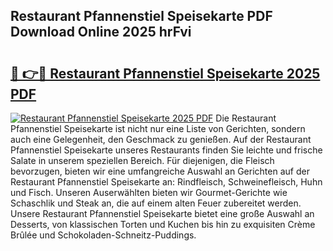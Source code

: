 ## Restaurant Pfannenstiel Speisekarte PDF Download Online 2025 hrFvi

# <h2><a href="http://gc97eoo.nevu.top/?p=Restaurant+Pfannenstiel+Speisekarte">🔗 👉🔴 Restaurant Pfannenstiel Speisekarte 2025 PDF</a></h2>

[![Restaurant Pfannenstiel Speisekarte 2025 PDF](https://i.imgur.com/dBaPXMq.png)](http://gc97eoo.nevu.top/?p=Restaurant+Pfannenstiel+Speisekarte)
Die Restaurant Pfannenstiel Speisekarte ist nicht nur eine Liste von Gerichten, sondern auch eine Gelegenheit, den Geschmack zu genießen. Auf der Restaurant Pfannenstiel Speisekarte unseres Restaurants finden Sie leichte und frische Salate in unserem speziellen Bereich. Für diejenigen, die Fleisch bevorzugen, bieten wir eine umfangreiche Auswahl an Gerichten auf der Restaurant Pfannenstiel Speisekarte an: Rindfleisch, Schweinefleisch, Huhn und Fisch. Unseren Auserwählten bieten wir Gourmet-Gerichte wie Schaschlik und Steak an, die auf einem alten Feuer zubereitet werden. Unsere Restaurant Pfannenstiel Speisekarte bietet eine große Auswahl an Desserts, von klassischen Torten und Kuchen bis hin zu exquisiten Crème Brûlée und Schokoladen-Schneitz-Puddings.
